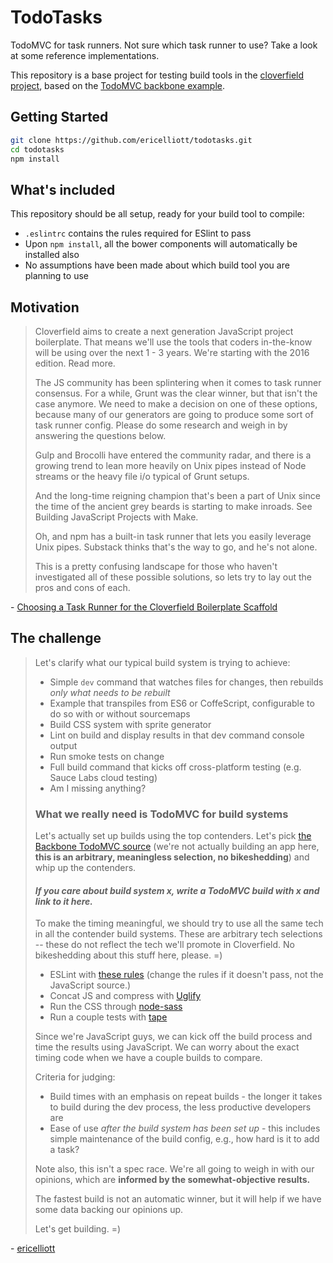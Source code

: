 # TodoTasks

TodoMVC for task runners. Not sure which task runner to use? Take a look at some
reference implementations.

This repository is a base project for testing build tools in the [cloverfield
project](https://github.com/ericelliott/cloverfield/issues/2), based on the
[TodoMVC backbone
example](https://github.com/tastejs/todomvc/tree/gh-pages/examples/backbone).

## Getting Started

```bash
git clone https://github.com/ericelliott/todotasks.git
cd todotasks
npm install
```

## What's included

This repository should be all setup, ready for your build tool to compile:

 * `.eslintrc` contains the rules required for ESlint to pass
 * Upon `npm install`, all the bower components will automatically be installed
   also
 * No assumptions have been made about which build tool you are planning to use

## Motivation

> Cloverfield aims to create a next generation JavaScript project boilerplate.
> That means we'll use the tools that coders in-the-know will be using over the
> next 1 - 3 years. We're starting with the 2016 edition. Read more.
> 
> The JS community has been splintering when it comes to task runner consensus.
> For a while, Grunt was the clear winner, but that isn't the case anymore. We
> need to make a decision on one of these options, because many of our
> generators are going to produce some sort of task runner config. Please do
> some research and weigh in by answering the questions below.
> 
> Gulp and Brocolli have entered the community radar, and there is a growing
> trend to lean more heavily on Unix pipes instead of Node streams or the heavy
> file i/o typical of Grunt setups.
> 
> And the long-time reigning champion that's been a part of Unix since the time
> of the ancient grey beards is starting to make inroads. See Building
> JavaScript Projects with Make.
> 
> Oh, and npm has a built-in task runner that lets you easily leverage Unix
> pipes. Substack thinks that's the way to go, and he's not alone.
> 
> This is a pretty confusing landscape for those who haven't investigated all of
> these possible solutions, so lets try to lay out the pros and cons of each.

\- [Choosing a Task Runner for the Cloverfield Boilerplate
  Scaffold](https://github.com/ericelliott/cloverfield/issues/2)

## The challenge

> Let's clarify what our typical build system is trying to achieve:
> 
>  * Simple `dev` command that watches files for changes, then rebuilds *only what
>    needs to be rebuilt*
>  * Example that transpiles from ES6 or CoffeScript, configurable to do so with
>    or without sourcemaps
>  * Build CSS system with sprite generator
>  * Lint on build and display results in that dev command console output
>  * Run smoke tests on change
>  * Full build command that kicks off cross-platform testing (e.g. Sauce Labs
>    cloud testing)
>  * Am I missing anything?
> 
> ### What we really need is TodoMVC for build systems
> 
> Let's actually set up builds using the top contenders. Let's pick [the Backbone
> TodoMVC
> source](https://github.com/tastejs/todomvc/tree/gh-pages/examples/backbone)
> (we're not actually building an app here, **this is an arbitrary, meaningless
> selection, no bikeshedding**) and whip up the contenders.
> 
> #### *If you care about build system x, write a TodoMVC build with x and link to it here.*
> 
> To make the timing meaningful, we should try to use all the same tech in all the
> contender build systems. These are arbitrary tech selections -- these do not
> reflect the tech we'll promote in Cloverfield. No bikeshedding about this stuff
> here, please. =)
> 
>  * ESLint with [these
>    rules](https://github.com/es-shims/es5-shim/blob/master/.eslintrc) (change
>    the rules if it doesn't pass, not the JavaScript source.)
>  * Concat JS and compress with [Uglify](https://www.npmjs.com/package/uglify-js)
>  * Run the CSS through [node-sass](https://www.npmjs.com/package/node-sass)
>  * Run a couple tests with [tape](https://github.com/substack/tape)
> 
> Since we're JavaScript guys, we can kick off the build process and time the
> results using JavaScript. We can worry about the exact timing code when we have
> a couple builds to compare.
> 
> Criteria for judging:
> 
>  * Build times with an emphasis on repeat builds - the longer it takes to build
>    during the dev process, the less productive developers are
>  * Ease of use *after the build system has been set up* - this includes simple
>    maintenance of the build config, e.g., how hard is it to add a task?
> 
> Note also, this isn't a spec race. We're all going to weigh in with our
> opinions, which are **informed by the somewhat-objective results.**
> 
> The fastest build is not an automatic winner, but it will help if we have some
> data backing our opinions up.
> 
> Let's get building. =)

\- [ericelliott](https://github.com/ericelliott/cloverfield/issues/2#issuecomment-68810309)
